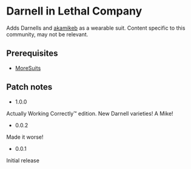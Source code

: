 # Darnell in Lethal Company

Adds Darnells and [akamikeb](https://twitch.tv/akamikeb) as a wearable suit. Content specific to this community, may not be relevant.

## Prerequisites

* [MoreSuits](https://thunderstore.io/c/lethal-company/p/x753/More_Suits/)

## Patch notes

* 1.0.0

Actually Working Correctly™️ edition. New Darnell varieties! A Mike!

* 0.0.2

Made it worse!


* 0.0.1

Initial release
